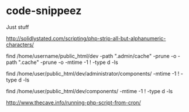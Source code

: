 code-snippeez
=============

Just stuff

http://solidlystated.com/scripting/php-strip-all-but-alphanumeric-characters/

find /home/username/public_html/dev -path ".admin/cache" -prune -o -path ".cache" -prune -o -mtime -1 \! -type d -ls

find /home/user/public_html/dev/administrator/components/ -mtime -1 \! -type d -ls

find /home/user/public_html/dev/components/ -mtime -1 \! -type d -ls

http://www.thecave.info/running-php-script-from-cron/
